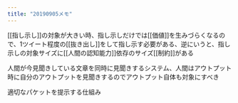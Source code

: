 ```yaml
---
title: "20190905メモ"
---
```


[[指し示し]]の対象が大きい時、指し示しだけでは[[価値]]を生みづらくなるので、1ツイート程度の[[抜き出し]]をして指し示す必要がある、逆にいうと、指し示しの対象サイズに[[人間の認知能力]]依存のサイズ[[制約]]がある

人間が今見聞きしている文章を同時に見聞きするシステム、人間はアウトプット時に自分のアウトプットを見聞きするのでアウトプット自体も対象にすべき

適切なパケットを提示する仕組み